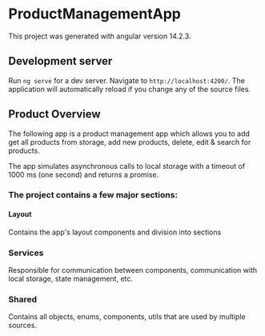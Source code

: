 # ProductManagementApp

This project was generated with angular version 14.2.3.

## Development server

Run `ng serve` for a dev server. Navigate to `http://localhost:4200/`. The application will automatically reload if you change any of the source files.

## Product Overview

The following app is a product management app which allows you to add get all products from storage, add new products, delete, edit & search for products.

The app simulates asynchronous calls to local storage with a timeout of 1000 ms (one second) and returns a promise.

### The project contains a few major sections:
#### Layout
Contains the app's layout components and division into sections

### Services
Responsible for communication between components, communication with local storage, state management, etc.

### Shared
Contains all objects, enums, components, utils that are used by multiple sources.



